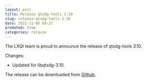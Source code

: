 ```yaml
---
layout: post
title: Release qtxdg-tools 3.10
slug: release-qtxdg-tools-3-10
date: 2022-11-05 09:27
promoted: true
categories: release
---
```


The LXQt team is proud to announce the release of qtxdg-tools 3.10.

Changes:

 * Updated for libqtxdg-3.10.

The release can be downloaded from [Github](https://github.com/lxqt/qtxdg-tools/releases).
